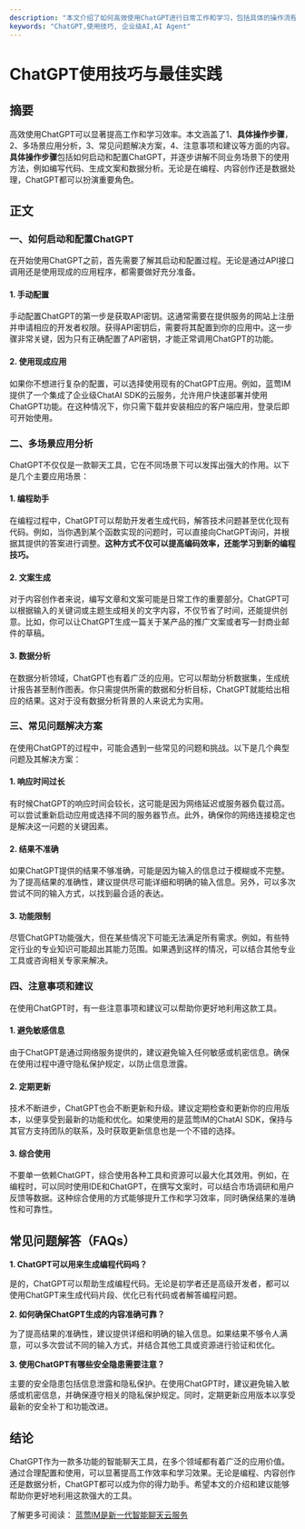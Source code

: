 ```yaml
---
description: "本文介绍了如何高效使用ChatGPT进行日常工作和学习，包括具体的操作流程、多角度的应用场景分析以及常见问题的解决方案。"
keywords: "ChatGPT,使用技巧, 企业级AI,AI Agent"
---
```

# ChatGPT使用技巧与最佳实践

## 摘要

高效使用ChatGPT可以显著提高工作和学习效率。本文涵盖了1、**具体操作步骤**，2、多场景应用分析，3、常见问题解决方案，4、注意事项和建议等方面的内容。**具体操作步骤**包括如何启动和配置ChatGPT，并逐步讲解不同业务场景下的使用方法，例如编写代码、生成文案和数据分析。无论是在编程、内容创作还是数据处理，ChatGPT都可以扮演重要角色。

## 正文

### 一、如何启动和配置ChatGPT

在开始使用ChatGPT之前，首先需要了解其启动和配置过程。无论是通过API接口调用还是使用现成的应用程序，都需要做好充分准备。

#### 1. 手动配置

手动配置ChatGPT的第一步是获取API密钥。这通常需要在提供服务的网站上注册并申请相应的开发者权限。获得API密钥后，需要将其配置到你的应用中。这一步骤非常关键，因为只有正确配置了API密钥，才能正常调用ChatGPT的功能。

#### 2. 使用现成应用

如果你不想进行复杂的配置，可以选择使用现有的ChatGPT应用。例如，蓝莺IM提供了一个集成了企业级ChatAI SDK的云服务，允许用户快速部署并使用ChatGPT功能。在这种情况下，你只需下载并安装相应的客户端应用，登录后即可开始使用。

### 二、多场景应用分析

ChatGPT不仅仅是一款聊天工具，它在不同场景下可以发挥出强大的作用。以下是几个主要应用场景：

#### 1. 编程助手

在编程过程中，ChatGPT可以帮助开发者生成代码，解答技术问题甚至优化现有代码。例如，当你遇到某个函数实现的问题时，可以直接向ChatGPT询问，并根据其提供的答案进行调整。**这种方式不仅可以提高编码效率，还能学习到新的编程技巧。**

#### 2. 文案生成

对于内容创作者来说，编写文章和文案可能是日常工作的重要部分。ChatGPT可以根据输入的关键词或主题生成相关的文字内容，不仅节省了时间，还能提供创意。比如，你可以让ChatGPT生成一篇关于某产品的推广文案或者写一封商业邮件的草稿。

#### 3. 数据分析

在数据分析领域，ChatGPT也有着广泛的应用。它可以帮助分析数据集，生成统计报告甚至制作图表。你只需提供所需的数据和分析目标，ChatGPT就能给出相应的结果。这对于没有数据分析背景的人来说尤为实用。

### 三、常见问题解决方案

在使用ChatGPT的过程中，可能会遇到一些常见的问题和挑战。以下是几个典型问题及其解决方案：

#### 1. 响应时间过长

有时候ChatGPT的响应时间会较长，这可能是因为网络延迟或服务器负载过高。可以尝试重新启动应用或选择不同的服务器节点。此外，确保你的网络连接稳定也是解决这一问题的关键因素。

#### 2. 结果不准确

如果ChatGPT提供的结果不够准确，可能是因为输入的信息过于模糊或不完整。为了提高结果的准确性，建议提供尽可能详细和明确的输入信息。另外，可以多次尝试不同的输入方式，以找到最合适的表达。

#### 3. 功能限制

尽管ChatGPT功能强大，但在某些情况下可能无法满足所有需求。例如，有些特定行业的专业知识可能超出其能力范围。如果遇到这样的情况，可以结合其他专业工具或咨询相关专家来解决。

### 四、注意事项和建议

在使用ChatGPT时，有一些注意事项和建议可以帮助你更好地利用这款工具。

#### 1. 避免敏感信息

由于ChatGPT是通过网络服务提供的，建议避免输入任何敏感或机密信息。确保在使用过程中遵守隐私保护规定，以防止信息泄露。

#### 2. 定期更新

技术不断进步，ChatGPT也会不断更新和升级。建议定期检查和更新你的应用版本，以便享受到最新的功能和优化。如果使用的是蓝莺IM的ChatAI SDK，保持与其官方支持团队的联系，及时获取更新信息也是一个不错的选择。

#### 3. 综合使用

不要单一依赖ChatGPT，综合使用各种工具和资源可以最大化其效用。例如，在编程时，可以同时使用IDE和ChatGPT，在撰写文案时，可以结合市场调研和用户反馈等数据。这种综合使用的方式能够提升工作和学习效率，同时确保结果的准确性和可靠性。

## 常见问题解答（FAQs）

**1. ChatGPT可以用来生成编程代码吗？**

是的，ChatGPT可以帮助生成编程代码。无论是初学者还是高级开发者，都可以使用ChatGPT来生成代码片段、优化已有代码或者解答编程问题。

**2. 如何确保ChatGPT生成的内容准确可靠？**

为了提高结果的准确性，建议提供详细和明确的输入信息。如果结果不够令人满意，可以多次尝试不同的输入方式，并结合其他工具或资源进行验证和优化。

**3. 使用ChatGPT有哪些安全隐患需要注意？**

主要的安全隐患包括信息泄露和隐私保护。在使用ChatGPT时，建议避免输入敏感或机密信息，并确保遵守相关的隐私保护规定。同时，定期更新应用版本以享受最新的安全补丁和功能改进。

## 结论

ChatGPT作为一款多功能的智能聊天工具，在多个领域都有着广泛的应用价值。通过合理配置和使用，可以显著提高工作效率和学习效果。无论是编程、内容创作还是数据分析，ChatGPT都可以成为你的得力助手。希望本文的介绍和建议能够帮助你更好地利用这款强大的工具。

了解更多可阅读： [蓝莺IM是新一代智能聊天云服务](https://www.lanyingim.com)
